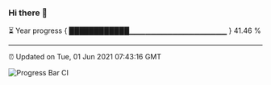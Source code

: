 ### Hi there 👋

⏳ Year progress { ████████████▁▁▁▁▁▁▁▁▁▁▁▁▁▁▁▁▁▁ } 41.46 %

---

⏰ Updated on Tue, 01 Jun 2021 07:43:16 GMT

![Progress Bar CI](https://github.com/liununu/liununu/workflows/Progress%20Bar%20CI/badge.svg)
